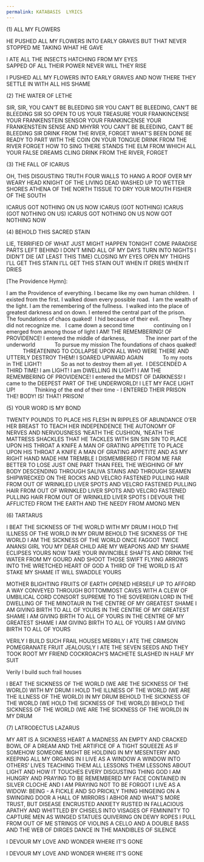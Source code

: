 ```yaml
---
permalink: KATABASIS  LYRICS
---
```

(1) ALL MY FLOWERS 

HE PUSHED ALL MY FLOWERS
INTO EARLY GRAVES 
BUT THAT NEVER STOPPED ME 
TAKING WHAT HE GAVE

I ATE ALL THE INSECTS
HATCHING FROM MY EYES  
SAPPED OF ALL THEIR POWER
NEVER WILL THEY RISE 
    

I PUSHED ALL MY FLOWERS 
INTO EARLY GRAVES 
AND NOW THERE THEY SETTLE 
IN WITH ALL HIS SHAME 


(2) THE WATER OF LETHE 

SIR, SIR, YOU CAN’T BE BLEEDING SIR 
YOU CAN’T BE BLEEDING, CAN’T BE BLEEDING SIR 
SO OPEN TO US YOUR TREASURE 
YOUR FRANKINCENSE YOUR 
FRANKENSTEIN SENSOR 
YOUR FRANKINCENSE YOUR FRANKENSTEIN SENSE AND MHYRR 
YOU CAN’T BE BLEEDING, CAN’T BE BLEEDING SIR 
DRINK FROM THE RIVER, FORGET WHAT’S BEEN DONE 
BE READY TO PART WITH THE COIN ON YOUR TONGUE 
DRINK FROM THE RIVER FORGET HOW TO SING 
THERE STANDS THE ELM FROM WHICH ALL YOUR FALSE DREAMS CLING 
DRINK FROM THE RIVER, FORGET 


(3) THE FALL OF ICARUS 

OH, THIS DISGUSTING TRUTH 
FOUR WALLS TO HANG A ROOF 
OVER MY WEARY HEAD 
KNIGHT 
OF 
THE LIVING DEAD 
WASHED UP TO WETTER SHORES 
ATHENA OF THE NORTH 
TISSUE TO DRY YOUR MOUTH 
FISHER OF THE SOUTH 

ICARUS GOT NOTHING ON US NOW 
ICARUS (GOT NOTHING)
ICARUS (GOT NOTHING ON US)
ICARUS GOT NOTHING ON US NOW 
GOT NOTHING 
NOW

(4) BEHOLD THIS SACRED STAIN 

LIE, TERRIFIED 
OF WHAT JUST MIGHT 
HAPPEN TONIGHT 
COME PARADISE 
PARTS LEFT BEHIND 
I DON’T MIND 
ALL OF MY DAYS 
TURN INTO NIGHTS 
I DIDN’T DIE 
(AT LEAST THIS TIME)
CLOSING MY EYES 
OPEN MY THIGHS 
I’LL GET THIS STAIN 
I’LL GET THIS STAIN OUT 
WHEN IT DRIES 
WHEN IT DRIES 

[The Providence Hymn]:

I am the Providence of everything.
I became like my own human children. 
I existed from the first.
I walked down every possible road. 
I am the wealth of the light.
I am the remembering of the fullness. 
I walked into the place of greatest darkness and on down.
I entered the central part of the prison. 
The foundations of chaos quaked! 
I hid because of their evil.
            They did not recognize me.  
I came down a second time
            continuing on
I emerged from among those of light
I AM!
 THE REMEMBERING!
OF PROVIDENCE!
I entered the middle of darkness,
            The inner part of the underworld
            To pursue my mission
The foundations of chaos quaked!
           THREATENING TO COLLAPSE UPON ALL WHO WERE THERE AND UTTERLY DESTROY THEM!
I SOARED UPWARD AGAIN
            To my roots in THE LIGHT!
            So as not to destroy them all yet. 
I DESCENDED A THIRD TIME!
I am LIGHT!
I am DWELLING IN LIGHT!
I AM THE REMEMBERING OF PROVIDENCE!
I entered the MIDST OF DARKNESS!
I came to the DEEPEST PART OF THE UNDERWORLD!
I LET MY FACE LIGHT UP!
            Thinking of the end of their time -
I ENTERED 
THEIR PRISON 
THE! 
BODY!
IS!
THAT!
PRISON!


(5) YOUR WORD IS MY BOND 

TWENTY POUNDS TO PLACE HIS FLESH 
IN RIPPLES OF ABUNDANCE 
O’ER HER BREAST TO TEACH HER INDEPENDENCE 
THE AUTONOMY OF NERVES AND NERVOUSNESS 
‘NEATH THE CUSHION, ‘NEATH THE MATTRESS 
SHACKLES THAT HE TACKLES WITH 
SIN
SIN
SIN
TO PLACE UPON 
HIS THROAT A KNIFE 
A MAN OF GRATING APPETITE 
TO PLACE UPON
HIS THROAT A KNIFE 
A MAN OF GRATING
APPETITE 
AND AS MY RIGHT HAND MADE HIM TREMBLE 
I DISMEMBERED 
IT FROM ME 
FAR BETTER TO LOSE JUST ONE PART 
THAN FEEL THE WEIGHING OF MY BODY 
DESCENDING THROUGH SALIVA STAINS 
AND THROUGH SEAMEN SHIPWRECKED ON THE ROCKS 
AND VELCRO FASTENED PULLING HAIR FROM OUT OF WRINKLED LIVER SPOTS
AND VELCRO FASTENED PULLING HAIR FROM OUT OF WRINKLED LIVER SPOTS
AND VELCRO FASTENED PULLING HAIR FROM OUT OF WRINKLED LIVER SPOTS
I 
DEVOUR
THE AFFLICTED 
FROM THE EARTH 
AND THE NEEDY 
FROM AMONG MEN 


(6) TARTARUS 

I BEAT THE SICKNESS OF THE WORLD 
WITH MY DRUM 
I HOLD THE ILLNESS OF THE WORLD 
IN MY DRUM 
BEHOLD THE SICKNESS OF THE WORLD 
I AM THE SICKNESS OF THE WORLD 
ONCE FAGGOT 
TWICE ANANSI 
GIRL 
YOU MY DEAR CHILD 
ARE MY WEAPONS 
AND MY SHAME ECLIPSES YOURS 
NOW TAKE YOUR INVINCIBLE SHAFTS 
AND DRINK THE WATER FROM MY GOURD 
AND SHOOT THOSE SWIFT FLYING ARROWS 
INTO THE WRETCHED HEART OF GOD 
A THIRD OF THE WORLD IS AT STAKE 
MY SHAME IT WILL 
SWADDLE YOURS 

MOTHER BLIGHTING FRUITS OF EARTH 
OPENED HERSELF UP TO AFFORD 
A WAY CONVEYED THROUGH BOTTOMMOST CAVES 
WITH A CLEW OF UMBILICAL CORD 
CONSORT SUPREME TO THE SOVEREIGN LORD 
IN THE DWELLING OF THE MINOTAUR
IN THE CENTRE OF MY GREATEST SHAME 
I AM GIVING  BIRTH TO ALL OF YOURS 
IN THE CENTRE OF MY GREATEST SHAME 
I AM GIVING  BIRTH TO ALL OF YOURS 
IN THE CENTRE OF MY GREATEST SHAME 
I AM GIVING  BIRTH TO ALL OF YOURS 
I AM GIVING  BIRTH TO ALL OF YOURS 

VERILY I BUILD SUCH FRAIL HOUSES
MERRILY I ATE THE CRIMSON POMEGRANATE FRUIT 
JEALOUSLY I ATE THE SEVEN SEEDS AND THEY TOOK ROOT 
MY FRIEND COCKROACH’S MACHETE 
SLASHED IN HALF MY SUIT

Verily I build 
such frail houses 

I BEAT THE SICKNESS OF THE WORLD
(WE ARE THE SICKNESS OF THE WORLD) 
WITH MY DRUM 
I HOLD THE ILLNESS OF THE WORLD 
(WE ARE THE ILLNESS OF THE WORLD)
IN MY DRUM 
BEHOLD THE SICKNESS OF THE WORLD 
(WE HOLD THE SICKNESS OF THE WORLD)
BEHOLD THE SICKNESS OF THE WORLD 
(WE ARE THE SICKNESS OF THE WORLD)
IN MY 
DRUM

(7) LATRODECTUS LAZARUS 

MY ART IS A SICKNESS 
HEART A MADNESS 
AN EMPTY AND CRACKED BOWL OF A DREAM 
AND THE ARTIFICE OF A TIGHT SQUEEZE 
AS IF SOMEHOW SOMEONE MIGHT BE 
HOLDING IN MY MESENTERY 
AND KEEPING ALL MY ORGANS IN 
I LIVE AS A WINDOW 
A WINDOW INTO OTHERS’ LIVES 
TEACHING THEM ALL LESSONS 
THEM LESSONS ABOUT LIGHT 
AND HOW IT TOUCHES 
EVERY DISGUSTING THING 
GOD I AM HUNGRY 
AND PRAYING TO BE REMEMBERED 
MY FACE CONTAINED IN SILVER CLOCHE 
AND I AM PRAYING NOT TO BE FORGOT 
I LIVE AS A WIDOW:
BEING -
A FICKLE AND SO PRICKLY 
THING
HINGEING ON A SWINGING DOOR 
A HALL OF MIRRORS I ABHOR 
AND WHAT’S MORE 
TRUST, BUT DISEASE ENCRUSTED 
ANXIETY RUSTED IN FALLACIOUS APATHY 
AND WHITTLED BY CHISELS 
INTO VISAGES OF FEMININITY 
TO CAPTURE MEN AS WINGED STATUES 
QUIVERING ON DEWY ROPES 
I PULL FROM OUT OF ME 
STRINGS OF VIOLINS 
A CELLO AND A DOUBLE BASS 
AND THE WEB OF DIRGES DANCE 
IN THE MANDIBLES OF SILENCE 

I DEVOUR 
MY LOVE 
AND WONDER WHERE IT’S GONE 

I DEVOUR 
MY
LOVE
AND 
WONDER
WHERE
IT’S
GONE